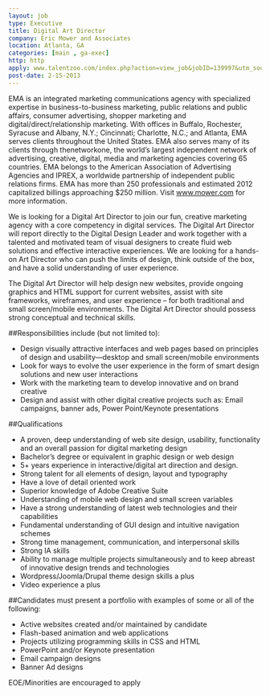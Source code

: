```yaml
---
layout: job
type: Executive
title: Digital Art Director
company: Eric Mower and Associates
location: Atlanta, GA
categories: [main , ga-exec]
http: http
apply: www.talentzoo.com/index.php?action=view_job&jobID=139997&utm_source=?utm_source=workcreative.net
post-date: 2-15-2013
---
```


EMA is an integrated marketing communications agency with specialized expertise in business-to-business marketing, public relations and public affairs, consumer advertising, shopper marketing and digital/direct/relationship marketing. With offices in Buffalo, Rochester, Syracuse and Albany, N.Y.; Cincinnati; Charlotte, N.C.; and Atlanta, EMA serves clients throughout the United States. EMA also serves many of its clients through thenetworkone, the world’s largest independent network of advertising, creative, digital, media and marketing agencies covering 65 countries. EMA belongs to the American Association of Advertising Agencies and IPREX, a worldwide partnership of independent public relations firms. EMA has more than 250 professionals and estimated 2012 capitalized billings approaching $250 million. Visit www.mower.com for more information.
 
We is looking for a Digital Art Director to join our fun, creative marketing agency with a core competency in digital services. The Digital Art Director will report directly to the Digital Design Leader and work together with a talented and motivated team of visual designers to create fluid web solutions and effective interactive experiences. We are looking for a hands-on Art Director who can push the limits of design, think outside of the box, and have a solid understanding of user experience.

The Digital Art Director will help design new websites, provide ongoing graphics and HTML support for current websites, assist with site frameworks, wireframes, and user experience – for both traditional and small screen/mobile environments. The Digital Art Director should possess strong conceptual and technical skills.

##Responsibilities include (but not limited to):
* Design visually attractive interfaces and web pages based on principles of design and usability—desktop and small screen/mobile environments
* Look for ways to evolve the user experience in the form of smart design solutions and new user interactions
* Work with the marketing team to develop innovative and on brand creative
* Design and assist with other digital creative projects such as: Email campaigns, banner ads, Power Point/Keynote presentations

##Qualifications
* A proven, deep understanding of web site design, usability, functionality and an overall passion for digital marketing design
* Bachelor’s degree or equivalent in graphic design or web design
* 5+ years experience in interactive/digital art direction and design.
* Strong talent for all elements of design, layout and typography
* Have a love of detail oriented work
* Superior knowledge of Adobe Creative Suite
* Understanding of mobile web design and small screen variables
* Have a strong understanding of latest web technologies and their capabilities
* Fundamental understanding of GUI design and intuitive navigation schemes
* Strong time management, communication, and interpersonal skills
* Strong IA skills
* Ability to manage multiple projects simultaneously and to keep abreast of innovative design trends and technologies
* Wordpress/Joomla/Drupal theme design skills a plus
* Video experience a plus

##Candidates must present a portfolio with examples of some or all of the following:
* Active websites created and/or maintained by candidate
* Flash-based animation and web applications
* Projects utilizing programming skills in CSS and HTML
* PowerPoint and/​or Keynote presentation
* Email campaign designs
* Banner Ad designs

EOE/Minorities are encouraged to apply